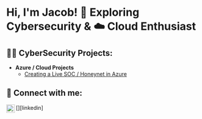 <h1>Hi, I'm Jacob! 🔐 Exploring Cybersecurity & ☁️ Cloud Enthusiast</h1>

<h2>👨‍💻 CyberSecurity Projects:</h2>

- <b>Azure / Cloud Projects</b>
  - [Creating a Live SOC / Honeynet in Azure](https://github.com/Jlee2888/Azure-Cloud-SOC) 

<h2> 🤳 Connect with me:</h2>

[<img align="left" alt="Jacob Lee | LinkedIn" width="22px" src="https://cdn.jsdelivr.net/npm/simple-icons@v3/icons/linkedin.svg" />][linkedin]



<!--
**joshmadakor1/joshmadakor1** is a ✨ _special_ ✨ repository because its `README.md` (this file) appears on your GitHub profile.

Here are some ideas to get you started:

- 🔭 I’m currently working on ...
- 🌱 I’m currently learning ...
- 👯 I’m looking to collaborate on ...
- 🤔 I’m looking for help with ...
- 💬 Ask me about ...
- 📫 How to reach me: ...
- 😄 Pronouns: ...
- ⚡ Fun fact: ...
-->
